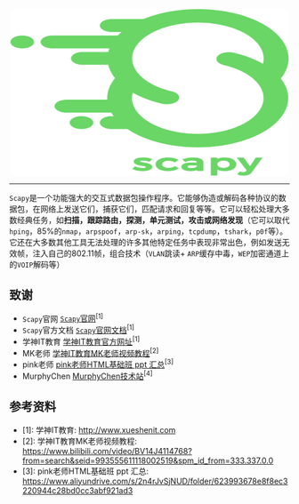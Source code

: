 
<div align="center">
 <img src="assets/image/icon/Scapy.webp" width = "500" height = "300" alt="Scapy图标" align=center />
</div>

**********************************************************


`Scapy`是一个功能强大的交互式数据包操作程序。它能够伪造或解码各种协议的数据包，在网络上发送它们，捕获它们，匹配请求和回复等等。它可以轻松处理大多数经典任务，如**扫描，跟踪路由，探测，单元测试，攻击或网络发现**（它可以取代`hping`，85%的`nmap`，`arpspoof`，`arp-sk`，`arping`，`tcpdump`，`tshark`，`p0f`等）。它还在大多数其他工具无法处理的许多其他特定任务中表现非常出色，例如发送无效帧，注入自己的802.11帧，组合技术（`VLAN`跳读+ `ARP`缓存中毒，`WEP`加密通道上的`VOIP`解码等）



## 致谢 <!-- {docsify-ignore} -->

* `Scapy`官网 [`Scapy`官网](https://scapy.net/ "`Scapy`官网")<sup>[1]</sup>
* `Scapy`官方文档 [`Scapy`官网文档](https://scapy.readthedocs.io/en/latest/ "`Scapy`官网文档")<sup>[1]</sup>
* 学神IT教育 [学神IT教育官方网址](http://www.xueshenit.com "学神IT教育")<sup>[1]</sup>
* MK老师 [学神IT教育MK老师视频教程](https://www.bilibili.com/video/BV14J4114768?from=search&seid=993555611118002519&spm_id_from=333.337.0.0 "阿里云盘视频教程")<sup>[2]</sup>
* pink老师 [pink老师HTML基础班 ppt 汇总](https://www.aliyundrive.com/s/2n4rJvSjNUD/folder/623993678e8f8ec3220944c28bd0cc3abf921ad3 "pink老师HTML基础班 ppt 汇总")<sup>[3]</sup>
* MurphyChen [MurphyChen技术站](https://mphy.gitee.io/notes/#/ "MurphyChen技术站")<sup>[4]</sup>


## 参考资料 <!-- {docsify-ignore} --> 

* [1]: 学神IT教育: http://www.xueshenit.com
* [2]: 学神IT教育MK老师视频教程: https://www.bilibili.com/video/BV14J4114768?from=search&seid=993555611118002519&spm_id_from=333.337.0.0
* [3]: pink老师HTML基础班 ppt 汇总: https://www.aliyundrive.com/s/2n4rJvSjNUD/folder/623993678e8f8ec3220944c28bd0cc3abf921ad3